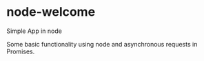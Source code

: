 # node-welcome
Simple App in node

Some basic functionality using node and asynchronous requests in Promises.
